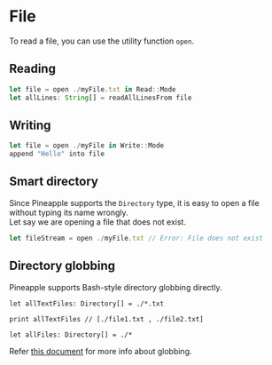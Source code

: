 # File
To read a file, you can use the utility function `open`.
## Reading
```js
let file = open ./myFile.txt in Read::Mode
let allLines: String[] = readAllLinesFrom file
```

## Writing
```js
let file = open ./myFile in Write::Mode
append "Hello" into file
```

## Smart directory
Since Pineapple supports the `Directory` type, it is easy to open a file without typing its name wrongly.  
Let say we are opening a file that does not exist.
```js
let fileStream = open ./myFile.txt // Error: File does not exist
```

## Directory globbing
Pineapple supports Bash-style directory globbing directly.
```
let allTextFiles: Directory[] = ./*.txt

print allTextFiles // [./file1.txt , ./file2.txt]

let allFiles: Directory[] = ./*
```
Refer [this document](http://tldp.org/LDP/abs/html/globbingref.html) for more info about globbing.